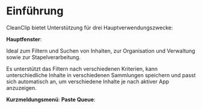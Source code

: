 # Einführung

CleanClip bietet Unterstützung für drei Hauptverwendungszwecke:

**Hauptfenster**:

Ideal zum Filtern und Suchen von Inhalten, zur Organisation und Verwaltung sowie zur Stapelverarbeitung.

Es unterstützt das Filtern nach verschiedenen Kriterien, kann unterschiedliche Inhalte in verschiedenen Sammlungen speichern und passt sich automatisch an, um verschiedene Inhalte je nach aktiver App anzuzeigen.

**Kurzmeldungsmenü**:
**Paste Queue**: